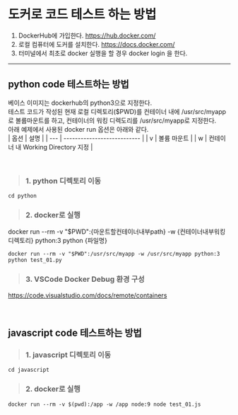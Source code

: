 # 도커로 코드 테스트 하는 방법
1. DockerHub에 가입한다. https://hub.docker.com/
2. 로컬 컴퓨터에 도커를 설치한다. https://docs.docker.com/
3. 터미널에서 최초로 docker 실행을 할 경우 docker login 을 한다.

---

## python code 테스트하는 방법
베이스 이미지는 dockerhub의 python3으로 지정한다. <br/>
테스트 코드가 작성된 현재 로컬 디렉토리($PWD)를 컨테이너 내에 /usr/src/myapp로 볼륨마운트를 하고, 컨테이너의 워킹 디렉도리를 /usr/src/myapp로 지정한다. <br/>
아래 예제에서 사용된 docker run 옵션은 아래와 같다. <br/>
| 옵션  | 설명                          |
| --- | --------------------------- |
| v   | 볼륨 마운트                      |
| w   | 컨테이너 내 Working Directory 지정 |

<br/>

> ### 1. python 디렉토리 이동
```
cd python
```

> ### 2. docker로 실행 
docker run --rm -v "$PWD":{마운트할컨테이너내부path} -w {컨테이너내부워킹디렉토리} python:3 python {파일명}
``` 
docker run --rm -v "$PWD":/usr/src/myapp -w /usr/src/myapp python:3 python test_01.py
```

> ### 3. VSCode Docker Debug 환경 구성
https://code.visualstudio.com/docs/remote/containers

<br/>


## javascript code 테스트하는 방법

> ### 1. javascript 디렉토리 이동
```
cd javascript
```

> ### 2. docker로 실행
```
docker run --rm -v $(pwd):/app -w /app node:9 node test_01.js

```
